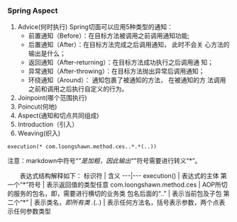 ### Spring Aspect
1. Advice(何时执行)
    Spring切面可以应用5种类型的通知：
    * 前置通知（Before）：在目标方法被调用之前调用通知功能;
    * 后置通知（After）：在目标方法完成之后调用通知， 此时不会关
      心方法的输出是什么；
    * 返回通知（After-returning）：在目标方法成功执行之后调用通
      知；
    * 异常通知（After-throwing）：在目标方法抛出异常后调用通知；
    * 环绕通知（Around）： 通知包裹了被通知的方法， 在被通知的方
      法调用之前和调用之后执行自定义的行为。
2. Joinpoint(哪个范围执行)
3. Poincut(何地)
4. Aspect(通知和切点共同组成)
5. Introduction（引入）
6. Weaving(织入)

```
execution(* com.loongshawn.method.ces..*.*(..))
```
注意：markdown中符号“*”是加粗，因此输出“*”符号需要进行转义“*”。

  表达式结构解释如下：
标识符 | 含义
---|---
execution() | 表达式的主体
第一个“\*”符号 | 表示返回值的类型任意
com.loongshawn.method.ces |	AOP所切的服务的包名，即，需要进行横切的业务类
包名后面的“..” |	表示当前包及子包
第二个“\*”	 | 表示类名，*即所有类
.*(..)	| 表示任何方法名，括号表示参数，两个点表示任何参数类型
	
	

